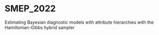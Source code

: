 # SMEP_2022
 Estimating Bayesian diagnostic models with attribute hierarchies with the Hamiltonian-Gibbs hybrid sampler
